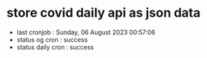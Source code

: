 # store covid daily api as json data

- last cronjob : Sunday, 06 August 2023 00:57:06
- status og cron : success
- status daily cron : success
      
      